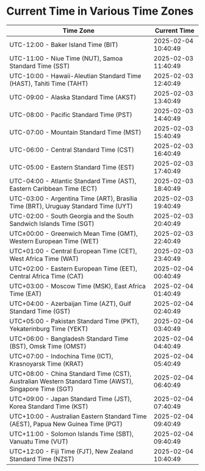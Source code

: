 # Current Time in Various Time Zones

| Time Zone | Current Time |
|-----------|--------------|
| UTC-12:00 - Baker Island Time (BIT) | 2025-02-04 10:40:49 |
| UTC-11:00 - Niue Time (NUT), Samoa Standard Time (SST) | 2025-02-03 11:40:49 |
| UTC-10:00 - Hawaii-Aleutian Standard Time (HAST), Tahiti Time (TAHT) | 2025-02-03 12:40:49 |
| UTC-09:00 - Alaska Standard Time (AKST) | 2025-02-03 13:40:49 |
| UTC-08:00 - Pacific Standard Time (PST) | 2025-02-03 14:40:49 |
| UTC-07:00 - Mountain Standard Time (MST) | 2025-02-03 15:40:49 |
| UTC-06:00 - Central Standard Time (CST) | 2025-02-03 16:40:49 |
| UTC-05:00 - Eastern Standard Time (EST) | 2025-02-03 17:40:49 |
| UTC-04:00 - Atlantic Standard Time (AST), Eastern Caribbean Time (ECT) | 2025-02-03 18:40:49 |
| UTC-03:00 - Argentina Time (ART), Brasília Time (BRT), Uruguay Standard Time (UYT) | 2025-02-03 19:40:49 |
| UTC-02:00 - South Georgia and the South Sandwich Islands Time (SGT) | 2025-02-03 20:40:49 |
| UTC±00:00 - Greenwich Mean Time (GMT), Western European Time (WET) | 2025-02-03 22:40:49 |
| UTC+01:00 - Central European Time (CET), West Africa Time (WAT) | 2025-02-03 23:40:49 |
| UTC+02:00 - Eastern European Time (EET), Central Africa Time (CAT) | 2025-02-04 00:40:49 |
| UTC+03:00 - Moscow Time (MSK), East Africa Time (EAT) | 2025-02-04 01:40:49 |
| UTC+04:00 - Azerbaijan Time (AZT), Gulf Standard Time (GST) | 2025-02-04 02:40:49 |
| UTC+05:00 - Pakistan Standard Time (PKT), Yekaterinburg Time (YEKT) | 2025-02-04 03:40:49 |
| UTC+06:00 - Bangladesh Standard Time (BST), Omsk Time (OMST) | 2025-02-04 04:40:49 |
| UTC+07:00 - Indochina Time (ICT), Krasnoyarsk Time (KRAT) | 2025-02-04 05:40:49 |
| UTC+08:00 - China Standard Time (CST), Australian Western Standard Time (AWST), Singapore Time (SGT) | 2025-02-04 06:40:49 |
| UTC+09:00 - Japan Standard Time (JST), Korea Standard Time (KST) | 2025-02-04 07:40:49 |
| UTC+10:00 - Australian Eastern Standard Time (AEST), Papua New Guinea Time (PGT) | 2025-02-04 09:40:49 |
| UTC+11:00 - Solomon Islands Time (SBT), Vanuatu Time (VUT) | 2025-02-04 09:40:49 |
| UTC+12:00 - Fiji Time (FJT), New Zealand Standard Time (NZST) | 2025-02-04 10:40:49 |
